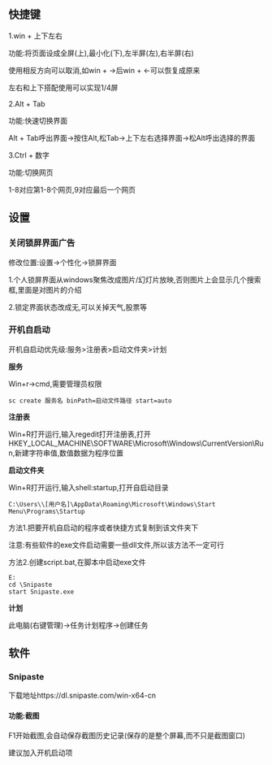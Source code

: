 ## 快捷键

1.win + 上下左右

功能:将页面设成全屏(上),最小化(下),左半屏(左),右半屏(右)

使用相反方向可以取消,如win + ->后win + <-可以恢复成原来

左右和上下搭配使用可以实现1/4屏

2.Alt + Tab

功能:快速切换界面

Alt + Tab呼出界面->按住Alt,松Tab->上下左右选择界面->松Alt呼出选择的界面

3.Ctrl + 数字

功能:切换网页

1-8对应第1-8个网页,9对应最后一个网页

## 设置

### 关闭锁屏界面广告

修改位置:设置->个性化->锁屏界面

1.个人锁屏界面从windows聚焦改成图片/幻灯片放映,否则图片上会显示几个搜索框,里面是对图片的介绍

2.锁定界面状态改成无,可以关掉天气,股票等

### 开机自启动

开机自启动优先级:服务>注册表>启动文件夹>计划

**服务**

Win+r->cmd,需要管理员权限

```
sc create 服务名 binPath=启动文件路径 start=auto
```

**注册表**

Win+R打开运行,输入regedit打开注册表,打开HKEY_LOCAL_MACHINE\SOFTWARE\Microsoft\Windows\CurrentVersion\Run,新建字符串值,数值数据为程序位置

**启动文件夹**

Win+R打开运行,输入shell:startup,打开自启动目录

```shell
C:\Users\\[用户名]\AppData\Roaming\Microsoft\Windows\Start Menu\Programs\Startup
```

方法1.把要开机自启动的程序或者快捷方式复制到该文件夹下

注意:有些软件的exe文件启动需要一些dll文件,所以该方法不一定可行

方法2.创建script.bat,在脚本中启动exe文件

```shell
E:
cd \Snipaste
start Snipaste.exe
```

**计划**

此电脑(右键管理)->任务计划程序->创建任务

## 软件

### Snipaste

下载地址https://dl.snipaste.com/win-x64-cn

#### 功能:截图

F1开始截图,会自动保存截图历史记录(保存的是整个屏幕,而不只是截图窗口)

建议加入开机启动项

